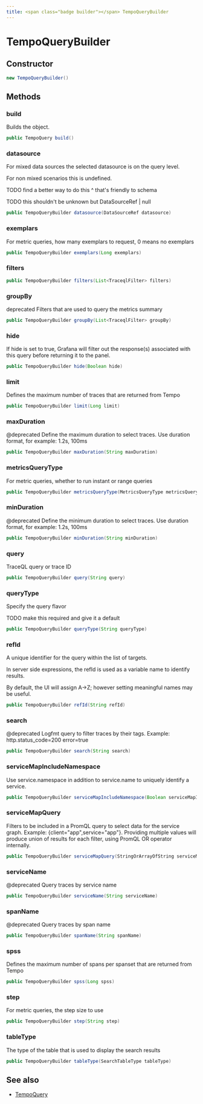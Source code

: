 ```yaml
---
title: <span class="badge builder"></span> TempoQueryBuilder
---
```

# <span class="badge builder"></span> TempoQueryBuilder

## Constructor

```java
new TempoQueryBuilder()
```
## Methods

### <span class="badge object-method"></span> build

Builds the object.

```java
public TempoQuery build()
```

### <span class="badge object-method"></span> datasource

For mixed data sources the selected datasource is on the query level.

For non mixed scenarios this is undefined.

TODO find a better way to do this ^ that's friendly to schema

TODO this shouldn't be unknown but DataSourceRef | null

```java
public TempoQueryBuilder datasource(DataSourceRef datasource)
```

### <span class="badge object-method"></span> exemplars

For metric queries, how many exemplars to request, 0 means no exemplars

```java
public TempoQueryBuilder exemplars(Long exemplars)
```

### <span class="badge object-method"></span> filters

```java
public TempoQueryBuilder filters(List<TraceqlFilter> filters)
```

### <span class="badge object-method"></span> groupBy

deprecated Filters that are used to query the metrics summary

```java
public TempoQueryBuilder groupBy(List<TraceqlFilter> groupBy)
```

### <span class="badge object-method"></span> hide

If hide is set to true, Grafana will filter out the response(s) associated with this query before returning it to the panel.

```java
public TempoQueryBuilder hide(Boolean hide)
```

### <span class="badge object-method"></span> limit

Defines the maximum number of traces that are returned from Tempo

```java
public TempoQueryBuilder limit(Long limit)
```

### <span class="badge object-method"></span> maxDuration

@deprecated Define the maximum duration to select traces. Use duration format, for example: 1.2s, 100ms

```java
public TempoQueryBuilder maxDuration(String maxDuration)
```

### <span class="badge object-method"></span> metricsQueryType

For metric queries, whether to run instant or range queries

```java
public TempoQueryBuilder metricsQueryType(MetricsQueryType metricsQueryType)
```

### <span class="badge object-method"></span> minDuration

@deprecated Define the minimum duration to select traces. Use duration format, for example: 1.2s, 100ms

```java
public TempoQueryBuilder minDuration(String minDuration)
```

### <span class="badge object-method"></span> query

TraceQL query or trace ID

```java
public TempoQueryBuilder query(String query)
```

### <span class="badge object-method"></span> queryType

Specify the query flavor

TODO make this required and give it a default

```java
public TempoQueryBuilder queryType(String queryType)
```

### <span class="badge object-method"></span> refId

A unique identifier for the query within the list of targets.

In server side expressions, the refId is used as a variable name to identify results.

By default, the UI will assign A->Z; however setting meaningful names may be useful.

```java
public TempoQueryBuilder refId(String refId)
```

### <span class="badge object-method"></span> search

@deprecated Logfmt query to filter traces by their tags. Example: http.status_code=200 error=true

```java
public TempoQueryBuilder search(String search)
```

### <span class="badge object-method"></span> serviceMapIncludeNamespace

Use service.namespace in addition to service.name to uniquely identify a service.

```java
public TempoQueryBuilder serviceMapIncludeNamespace(Boolean serviceMapIncludeNamespace)
```

### <span class="badge object-method"></span> serviceMapQuery

Filters to be included in a PromQL query to select data for the service graph. Example: {client="app",service="app"}. Providing multiple values will produce union of results for each filter, using PromQL OR operator internally.

```java
public TempoQueryBuilder serviceMapQuery(StringOrArrayOfString serviceMapQuery)
```

### <span class="badge object-method"></span> serviceName

@deprecated Query traces by service name

```java
public TempoQueryBuilder serviceName(String serviceName)
```

### <span class="badge object-method"></span> spanName

@deprecated Query traces by span name

```java
public TempoQueryBuilder spanName(String spanName)
```

### <span class="badge object-method"></span> spss

Defines the maximum number of spans per spanset that are returned from Tempo

```java
public TempoQueryBuilder spss(Long spss)
```

### <span class="badge object-method"></span> step

For metric queries, the step size to use

```java
public TempoQueryBuilder step(String step)
```

### <span class="badge object-method"></span> tableType

The type of the table that is used to display the search results

```java
public TempoQueryBuilder tableType(SearchTableType tableType)
```

## See also

 * <span class="badge object-type-class"></span> [TempoQuery](./object-TempoQuery.md)
